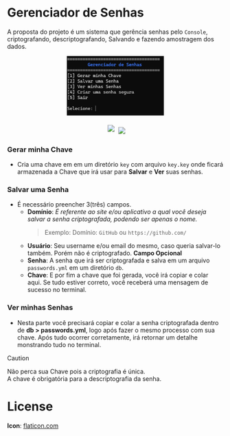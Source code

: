 Gerenciador de Senhas
=====================

A proposta do projeto é um sistema que gerência senhas pelo `Console`, criptografando, descriptografando, Salvando e fazendo amostragem dos dados.

<p align="center" width="100%">
    <img width="45%" src="https://github.com/Ruan-Roella/password_manager/blob/main/image/console_image.png">
</p>

<p align="center" width="100%">
    <img width="10%" style="padding: 5px" src="https://img.shields.io/badge/Versão-2.0.0-blue">
    <a href="https://github.com/Ruan-Roella/password_manager/releases">
        <img src="https://img.shields.io/badge/Download-beta-orange.svg">
    </a>

</p>

### Gerar minha Chave
- Cria uma chave em em um diretório `key` com arquivo `key.key` onde ficará armazenada a Chave que irá usar para **Salvar** e __Ver__ suas senhas.

### Salvar uma Senha
- É necessário preencher 3(três) campos.
    - __Domínio__: *É referente ao site e/ou aplicativo a qual você deseja salvar a senha criptografada, podendo ser apenas o nome.*
        > Exemplo: Domínio: `GitHub` ou `https://github.com/`
    - __Usuário__: Seu username e/ou email do mesmo, caso queria salvar-lo também. Porém não é criptografado. **Campo Opcional**
    - __Senha__: A senha que irá ser criptografada e salva em um arquivo `passwords.yml` em um diretório `db`.
    - __Chave__: E por fim a chave que foi gerada, você irá copiar e colar aqui. Se tudo estiver correto, você receberá uma mensagem de sucesso no terminal.

### Ver minhas Senhas
- Nesta parte você precisará copiar e colar a senha criptografada dentro de __db > passwords.yml__, logo após fazer o mesmo processo com sua chave. Após tudo ocorrer corretamente, irá retornar um detalhe monstrando tudo no terminal.
> [!CAUTION]
> Não perca sua Chave pois a criptografia é única.<br/>A chave é obrigatória para a descriptografia da senha.


License
========
**Icon**: <a href="https://www.flaticon.com/free-icon/password-manager_15096949?term=password+manager&page=1&position=4&origin=tag&related_id=15096949"> flaticon.com</a>
